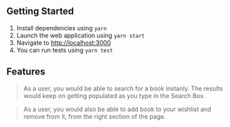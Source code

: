 ## Getting Started

1. Install dependencies using `yarn`
2. Launch the web application using `yarn start`
3. Navigate to [http://localhost:3000](http://localhost:3000)
4. You can run tests using `yarn test`

## Features

> As a user, you would be able to search for a book instanly. The results would keep on getting populated as you type in the Search Box.

> As a user, you would also be able to add book to your wishlist and remove from it, from the right section of the page.
